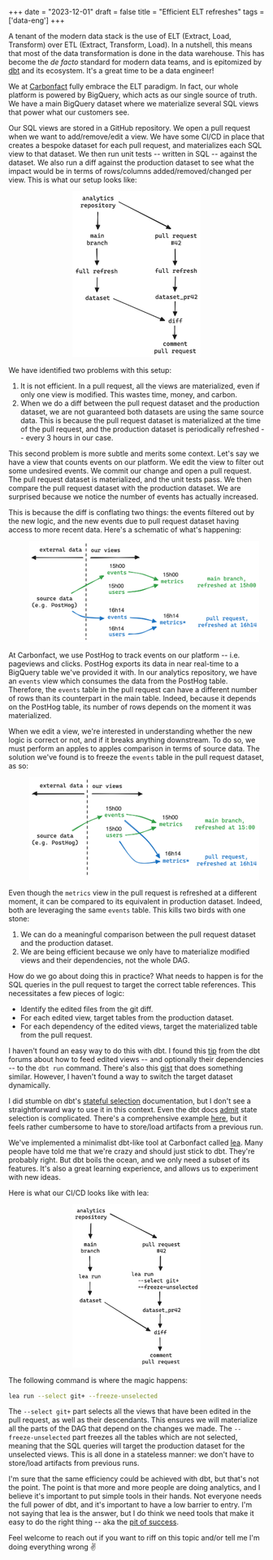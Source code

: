 +++
date = "2023-12-01"
draft = false
title = "Efficient ELT refreshes"
tags = ['data-eng']
+++

A tenant of the modern data stack is the use of ELT (Extract, Load, Transform) over ETL (Extract, Transform, Load). In a nutshell, this means that most of the data transformation is done in the data warehouse. This has become the _de facto_ standard for modern data teams, and is epitomized by [dbt](https://www.getdbt.com/) and its ecosystem. It's a great time to be a data engineer!

We at [Carbonfact](https://www.carbonfact.com/) fully embrace the ELT paradigm. In fact, our whole platform is powered by BigQuery, which acts as our single source of truth. We have a main BigQuery dataset where we materialize several SQL views that power what our customers see.

Our SQL views are stored in a GitHub repository. We open a pull request when we want to add/remove/edit a view. We have some CI/CD in place that creates a bespoke dataset for each pull request, and materializes each SQL view to that dataset. We then run unit tests -- written in SQL -- against the dataset. We also run a diff against the production dataset to see what the impact would be in terms of rows/columns added/removed/changed per view. This is what our setup looks like:

<div align="center" >
<figure style="width: 50%;">
    <img src="/img/blog/efficient-elt-refreshes/before.png" style="box-shadow: none;">
</figure>
</div>

We have identified two problems with this setup:

1. It is not efficient. In a pull request, all the views are materialized, even if only one view is modified. This wastes time, money, and carbon.
2. When we do a diff between the pull request dataset and the production dataset, we are not guaranteed both datasets are using the same source data. This is because the pull request dataset is materialized at the time of the pull request, and the production dataset is periodically refreshed -- every 3 hours in our case.

This second problem is more subtle and merits some context. Let's say we have a view that counts events on our platform. We edit the view to filter out some undesired events. We commit our change and open a pull request. The pull request dataset is materialized, and the unit tests pass. We then compare the pull request dataset with the production dataset. We are surprised because we notice the number of events has actually increased.

This is because the diff is conflating two things: the events filtered out by the new logic, and the new events due to pull request dataset having access to more recent data. Here's a schematic of what's happening:

<div align="center" >
<figure style="width: 90%;">
    <img src="/img/blog/efficient-elt-refreshes/no-freeze.png" style="box-shadow: none;">
</figure>
</div>

At Carbonfact, we use PostHog to track events on our platform -- i.e. pageviews and clicks. PostHog exports its data in near real-time to a BigQuery table we've provided it with. In our analytics repository, we have an `events` view which consumes the data from the PostHog table. Therefore, the `events` table in the pull request can have a different number of rows than its counterpart in the main table. Indeed, because it depends on the PostHog table, its number of rows depends on the moment it was materialized.

When we edit a view, we're interested in understanding whether the new logic is correct or not, and if it breaks anything downstream. To do so, we must perform an apples to apples comparison in terms of source data. The solution we've found is to freeze the `events` table in the pull request dataset, as so:

<div align="center" >
<figure style="width: 90%;">
    <img src="/img/blog/efficient-elt-refreshes/with-freeze.png" style="box-shadow: none;">
</figure>
</div>

Even though the `metrics` view in the pull request is refreshed at a different moment, it can be compared to its equivalent in production dataset. Indeed, both are leveraging the same `events` table. This kills two birds with one stone:

1. We can do a meaningful comparison between the pull request dataset and the production dataset.
2. We are being efficient because we only have to materialize modified views and their dependencies, not the whole DAG.

How do we go about doing this in practice? What needs to happen is for the SQL queries in the pull request to target the correct table references. This necessitates a few pieces of logic:

- Identify the edited files from the git diff.
- For each edited view, target tables from the production dataset.
- For each dependency of the edited views, target the materialized table from the pull request.

I haven't found an easy way to do this with dbt. I found this [tip](https://discourse.getdbt.com/t/tips-and-tricks-about-working-with-dbt/287/2) from the dbt forums about how to feed edited views -- and optionally their dependencies -- to the `dbt run` command. There's also this [gist](https://gist.github.com/jtalmi/c6265c8a17120cfb150c97512cb68aa6) that does something similar. However, I haven't found a way to switch the target dataset dynamically.

I did stumble on dbt's [stateful selection](https://docs.getdbt.com/reference/node-selection/syntax#stateful-selection) documentation, but I don't see a straightforward way to use it in this context. Even the dbt docs [admit](https://docs.getdbt.com/reference/node-selection/methods#the-state-method) state selection is complicated. There's a comprehensive example [here](https://docs.getdbt.com/blog/slim-ci-cd-with-bitbucket-pipelines), but it feels rather cumbersome to have to store/load artifacts from a previous run.

We've implemented a minimalist dbt-like tool at Carbonfact called [lea](https://github.com/carbonfact/lea). Many people have told me that we're crazy and should just stick to dbt. They're probably right. But dbt boils the ocean, and we only need a subset of its features. It's also a great learning experience, and allows us to experiment with new ideas.

Here is what our CI/CD looks like with lea:

<div align="center" >
<figure style="width: 50%;">
    <img src="/img/blog/efficient-elt-refreshes/after.png" style="box-shadow: none;">
</figure>
</div>

The following command is where the magic happens:

```sh
lea run --select git+ --freeze-unselected
```

The `--select git+` part selects all the views that have been edited in the pull request, as well as their descendants. This ensures we will materialize all the parts of the DAG that depend on the changes we made. The `--freeze-unselected` part freezes all the tables which are not selected, meaning that the SQL queries will target the production dataset for the unselected views. This is all done in a stateless manner: we don't have to store/load artifacts from previous runs.

I'm sure that the same efficiency could be achieved with dbt, but that's not the point. The point is that more and more people are doing analytics, and I believe it's important to put simple tools in their hands. Not everyone needs the full power of dbt, and it's important to have a low barrier to entry. I'm not saying that lea is the answer, but I do think we need tools that make it easy to do the right thing -- aka the [pit of success](https://blog.codinghorror.com/falling-into-the-pit-of-success/).

Feel welcome to reach out if you want to riff on this topic and/or tell me I'm doing everything wrong ✌️
